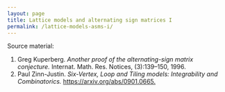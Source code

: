 ```yaml
---
layout: page
title: Lattice models and alternating sign matrices I
permalink: /lattice-models-asms-i/
---
```


Source material:

1. Greg Kuperberg. _Another proof of the alternating-sign matrix conjecture._ Internat. Math. Res. Notices, (3):139–150, 1996.
1. Paul Zinn-Justin. _Six-Vertex, Loop and Tiling models: Integrability and Combinatorics._ <https://arxiv.org/abs/0901.0665.>